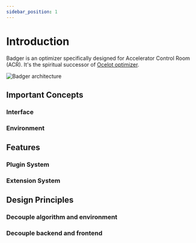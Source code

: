 ```yaml
---
sidebar_position: 1
---
```


# Introduction

Badger is an optimizer specifically designed for Accelerator Control Room (ACR). It's the spiritual successor of [Ocelot optimizer](https://github.com/ocelot-collab/optimizer).

![Badger architecture](/img/intro/architecture.png)

## Important Concepts

### Interface

### Environment

## Features

### Plugin System

### Extension System

## Design Principles

### Decouple algorithm and environment

### Decouple backend and frontend
